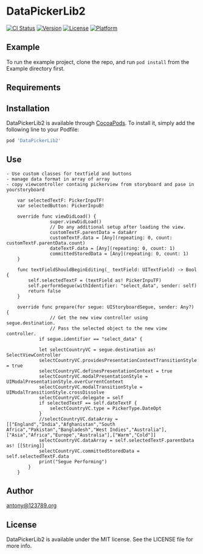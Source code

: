 # DataPickerLib2

[![CI Status](https://img.shields.io/travis/antony@123789.org/DataPickerLib2.svg?style=flat)](https://travis-ci.org/antony@123789.org/DataPickerLib2)
[![Version](https://img.shields.io/cocoapods/v/DataPickerLib2.svg?style=flat)](https://cocoapods.org/pods/DataPickerLib2)
[![License](https://img.shields.io/cocoapods/l/DataPickerLib2.svg?style=flat)](https://cocoapods.org/pods/DataPickerLib2)
[![Platform](https://img.shields.io/cocoapods/p/DataPickerLib2.svg?style=flat)](https://cocoapods.org/pods/DataPickerLib2)

## Example

To run the example project, clone the repo, and run `pod install` from the Example directory first.

## Requirements

## Installation

DataPickerLib2 is available through [CocoaPods](https://cocoapods.org). To install
it, simply add the following line to your Podfile:

```ruby
pod 'DataPickerLib2'
```
## Use
```
- Use custom classes for textfield and buttons
- manage data format in array of array
- copy viewcontroller containg pickerview from storyboard and pase in yourstoryboard

    var selectedTextF: PickerInpuTF!
    var selectedButton: PickerInpuB!

    override func viewDidLoad() {
                super.viewDidLoad()
                // Do any additional setup after loading the view.
                customTextF.parentData = dataArr
                customTextF.data = [Any](repeating: 0, count: customTextF.parentData.count)
                dateTextF.data = [Any](repeating: 0, count: 1)
                committedStoredData = [Any](repeating: 0, count: 1)
    }
    
    func textFieldShouldBeginEditing(_ textField: UITextField) -> Bool {
        self.selectedTextF = (textField as! PickerInpuTF)
        self.performSegue(withIdentifier: "select_data", sender: self)
        return false
    }

    override func prepare(for segue: UIStoryboardSegue, sender: Any?) {
                // Get the new view controller using segue.destination.
                // Pass the selected object to the new view controller.
            if segue.identifier == "select_data" {

            let selectCountryVC = segue.destination as! SelectViewController
            selectCountryVC.providesPresentationContextTransitionStyle = true
            selectCountryVC.definesPresentationContext = true
            selectCountryVC.modalPresentationStyle = UIModalPresentationStyle.overCurrentContext
            selectCountryVC.modalTransitionStyle = UIModalTransitionStyle.crossDissolve
            selectCountryVC.delegate = self
            if selectedTextF == self.dateTextF {
                selectCountryVC.type = PickerType.DateOpt
            }
            //selectCountryVC.dataArray = [["England","India","Afghanistan","South Africa","Pakistan","Bangladesh","West Indies","Australia"],["Asia","Africa","Europe","Australia"],["Warm","Cold"]]
            selectCountryVC.dataArray = self.selectedTextF.parentData as! [[String]]
            selectCountryVC.committedStoredData = self.selectedTextF.data
            print("Segue Performing")
        }
    }
```
## Author

antony@123789.org

## License

DataPickerLib2 is available under the MIT license. See the LICENSE file for more info.
